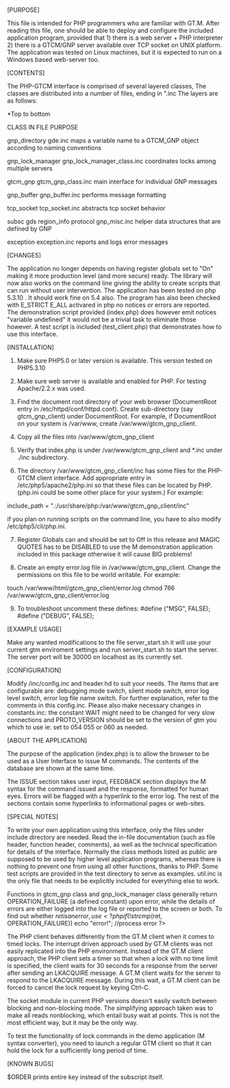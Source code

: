 [PURPOSE]

This file is intended for PHP programmers who are familiar with GT.M.
After reading this file, one should be able to deploy and configure the included application
program, provided that 1) there is a web server + PHP interpreter 2) there is a GTCM/GNP 
server available over TCP socket on UNIX platform. The application was tested on Linux machines,
but it is expected to run on a Windows based web-server too. 

[CONTENTS]

The PHP-GTCM interface is comprised of several layered classes,  The classes are distributed into a number
of files, ending in ".inc The layers are as follows:

*Top to bottom

CLASS                             IN FILE	                        PURPOSE

gnp_directory                     gde.inc	                        maps a variable name to a GTCM_GNP object
							                according to naming conventions

gnp_lock_manager                  gnp_lock_manager_class.inc            coordinates locks among multiple servers

gtcm_gnp                          gtcm_gnp_class.inc                    main interface for individual GNP messages

gnp_buffer                        gnp_buffer.inc                        performs message formatting

tcp_socket                        tcp_socket.inc                        abstracts tcp socket behavior

subsc
gds
region_info
protocol                          gnp_misc.inc                          helper data structures that are defined by GNP

exception                         exception.inc                         reports and logs error messages

[CHANGES]


The application no longer depends on having register globals set to "On" making it
more production level (and more secure) ready. The library will now also works on
the command line giving the ability to create scripts that can run without user 
intervention. The application has been tested on php 5.3.10 . It should work
fine on 5.4 also. The program has also been checked with E_STRICT E_ALL activared
in php no notices or errors are reported. The demonstration script provided (index.php)
does however emit notices "variable undefined" it would not be a trivial task to 
eliminate those however. A test script is included (test_client.php) that demonstrates 
how to use this interface.

[INSTALLATION]

1. Make sure PHP5.0 or later version is available. This version tested on PHP5.3.10

2. Make sure web server is available and enabled for PHP. For testing Apache/2.2.x was used. 

3. Find the document root directory of your web browser (DocumentRoot
entry in /etc/httpd/conf/httpd.conf). Create sub-directory (say
gtcm_gnp_client)
under DocumentRoot. For example, if DocumentRoot on your system is
/var/www, create /var/www/gtcm_gnp_client.

4. Copy all the files into /var/www/gtcm_gnp_client

5. Verify that index.php is under /var/www/gtcm_gnp_client and *.inc under ./inc
subdirectory.

6. The directory /var/www/gtcm_gnp_client/inc has some files for the PHP-GTCM client interface. 
Add appropriate entry in /etc/php5/apache2/php.ini so that these files can be located by
PHP. (php.ini could be some other place for your system.) For example:

include_path            = ".:/usr/share/php:/var/www/gtcm_gnp_client/inc"

if you plan on running scripts on the command line, you have to also modify /etc/php5/cli/php.ini.  

7. Register Globals can and should be set to Off in this release and MAGIC QUOTES has to be DISABLED 
to use the M demonstration application included in this package otherwise it will cause BIG problems!

8. Create an empty error.log file in /var/www/gtcm_gnp_client. Change the
permissions on this file to be world writable. For example:

touch /var/www/html/gtcm_gnp_client/error.log
chmod 766 /var/www/gtcm_gnp_client/error.log

9. To troubleshoot uncomment these defines: #define ("MSG", 		FALSE);
#define ("DEBUG", 		FALSE);	


[EXAMPLE USAGE]

Make any wanted modifications to the file server_start.sh it will use 
your current gtm enviroment settings and run server_start.sh to start 
the server. The server port will be 30000 on localhost as its currently 
set.


[CONFIGURATION]

Modify /inc/config.inc and header.hd to suit your needs. 
The items that are configurable are: debugging mode switch,
silent mode switch, error log level switch, error log file name switch. For further explanation,
refer to the comments in this config.inc. Please also make necessary changes in constants.inc:
the constant WAIT might need to be changed for very slow connections and PROTO_VERSION should be
set to the version of gtm you which to use ie: set to 054 055 or 060 as needed.


[ABOUT THE APPLICATION]

The purpose of the application (index.php) is to allow the browser to be used as a User Interface to issue
M commands. The contents of the database are shown at the same time. 

The ISSUE section takes user input, FEEDBACK section displays the M syntax for the command issued and 
the response, formatted for human eyes. Errors will be flagged with a hyperlink to the error log.
The rest of the sections contain some hyperlinks to informational pages or web-sites.



[SPECIAL NOTES]

To write your own application using this interface, only the files under include directory are needed.
Read the in-file documentation (such as file header, function header, comments), as well as the technical
specification for details of the interface. Normally the class methods listed as public are supposed
to be used by higher level application programs, whereas there is nothing to prevent one from using all
other functions, thanks to PHP. Some test scripts are provided in the test directory to serve as examples.
util.inc is the only file that needs to be explicitly included for everything else to work. 

Functions in gtcm_gnp class and gnp_lock_manager class generally return OPERATION_FAILURE (a defined
constant) upon error, while the details of errors are either logged into the log file or reported to the
screen or both. To find out whether $ret is an error, use 
	<?php 
		if(!strcmp($ret, OPERATION_FAILURE))
			echo "error!"; //process error
	?>

The PHP client behaves differently from the GT.M client when it comes to timed
locks. The interrupt driven approach used by GT.M clients was not easily
replicated into the PHP environment. Instead of the GT.M client approach, the
PHP client sets a timer so that when a lock with no time limit is specified, the
client waits for 30 seconds for a response from the server after sending an
LKACQUIRE message. A GT.M client waits for the server to respond to the
LKACQUIRE message.  During this wait, a GT.M client can be forced to cancel
the lock request by keying Ctrl-C.

The socket module in current PHP versions doesn't easily switch between blocking and non-blocking mode.
The simplifying approach taken was to make all reads nonblocking, which entail busy wait at points. This
is not the most efficient way, but it may be the only way.

To test the functionality of lock commands in the demo application (M syntax converter), you need to 
launch a regular GTM client so that it can hold the lock for a sufficiently long period of time. 

[KNOWN BUGS]

$ORDER prints entire key instead of the subscript itself.


